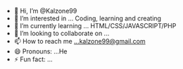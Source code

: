 - 👋 Hi, I’m @Kalzone99
- 👀 I’m interested in ... Coding, learning and creating
- 🌱 I’m currently learning ... HTML/CSS/JAVASCRIPT/PHP
- 💞️ I’m looking to collaborate on ...
- 📫 How to reach me ...kalzone99@gmail.com  
- 😄 Pronouns: ...He
- ⚡ Fun fact: ...

<!---
Kalzone99/Kalzone99 is a ✨ special ✨ repository because its `README.md` (this file) appears on your GitHub profile.
You can click the Preview link to take a look at your changes.
--->

